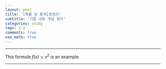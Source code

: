 ```yaml
---
layout: post
title: '[확률 및 통계]총정리'
subtitle: '기말 내용 개념 정리'
categories: study
tags: 2-2
comments: true
use_math: true
---
```


---

This formula $f(x) = x^2$ is an example.

---